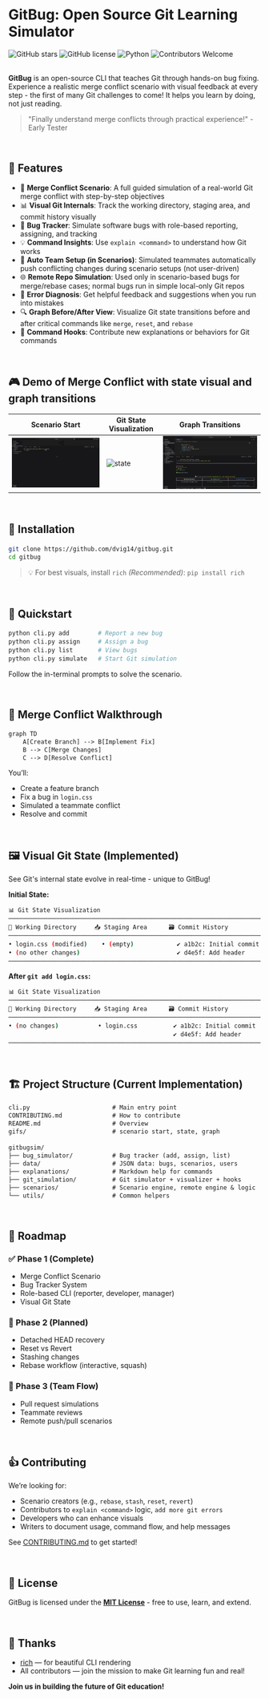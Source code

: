 # GitBug: Open Source Git Learning Simulator

![GitHub stars](https://img.shields.io/github/stars/dvig14/gitbug?style=social)
![GitHub license](https://img.shields.io/github/license/dvig14/gitbug)
![Python](https://img.shields.io/badge/python-3.8%2B-blue)
![Contributors Welcome](https://img.shields.io/badge/contributors-welcome-brightgreen)<br><br>



**GitBug** is an open-source CLI that teaches Git through hands-on bug fixing. Experience a realistic merge conflict scenario with visual feedback at every step - the first of many Git challenges to come!
It helps you learn by doing, not just reading.

> "Finally understand merge conflicts through practical experience!" - Early Tester

<br>

## 🚀 Features

* 🔀 **Merge Conflict Scenario**: A full guided simulation of a real-world Git merge conflict with step-by-step objectives
* 📊 **Visual Git Internals**: Track the working directory, staging area, and commit history visually
* 🐞 **Bug Tracker**: Simulate software bugs with role-based reporting, assigning, and tracking
* 💡 **Command Insights**: Use `explain <command>` to understand how Git works
* 👥 **Auto Team Setup (in Scenarios)**: Simulated teammates automatically push conflicting changes during scenario setups (not user-driven)
* 🌐 **Remote Repo Simulation**: Used only in scenario-based bugs for merge/rebase cases; normal bugs run in simple local-only Git repos
* 🌟 **Error Diagnosis**: Get helpful feedback and suggestions when you run into mistakes
* 🔍 **Graph Before/After View**: Visualize Git state transitions before and after critical commands like `merge`, `reset`, and `rebase`
* 🔹 **Command Hooks**: Contribute new explanations or behaviors for Git commands

<br>

## 🎮 Demo of Merge Conflict with state visual and graph transitions

|  Scenario Start             |  Git State Visualization | Graph Transitions              |
| --------------------------  | ------------------------ | ------------------------------ |
| ![scenario](gifs/start.gif) | ![state](gifs/state.gif) | ![graph](gifs/merge_graph.gif) |

<br>

## 📆 Installation

```bash
git clone https://github.com/dvig14/gitbug.git
cd gitbug
```

> 💡 For best visuals, install `rich` *(Recommended)*:
> `pip install rich`

<br>

## 🧪 Quickstart

```bash
python cli.py add        # Report a new bug
python cli.py assign     # Assign a bug
python cli.py list       # View bugs
python cli.py simulate   # Start Git simulation
```

Follow the in-terminal prompts to solve the scenario.

<br>

## 🪩 Merge Conflict Walkthrough

```mermaid
graph TD
    A[Create Branch] --> B[Implement Fix]
    B --> C[Merge Changes]
    C --> D[Resolve Conflict]
```

You’ll:

* Create a feature branch
* Fix a bug in `login.css`
* Simulated a teammate conflict
* Resolve and commit

<br>

## 🖼️ Visual Git State (Implemented)

See Git's internal state evolve in real-time - unique to GitBug!

**Initial State:**
```bash
📊 Git State Visualization
─────────────────────────────────────────────────────────────────────────
📁 Working Directory     📥 Staging Area      🗃 Commit History
─────────────────────────────────────────────────────────────────────────
• login.css (modified)    • (empty)            ✔️ a1b2c: Initial commit
• (no other changes)                           ✔️ d4e5f: Add header
─────────────────────────────────────────────────────────────────────────
```

**After `git add login.css`:**
```bash
📊 Git State Visualization
───────────────────────────────────────────────────────────────────────
📁 Working Directory     📥 Staging Area      🗃 Commit History
───────────────────────────────────────────────────────────────────────
• (no changes)           • login.css          ✔️ a1b2c: Initial commit
                                              ✔️ d4e5f: Add header
───────────────────────────────────────────────────────────────────────
```

<br>

## 🏗️ Project Structure (Current Implementation)

```
cli.py                       # Main entry point
CONTRIBUTING.md              # How to contribute
README.md                    # Overview
gifs/                        # scenario start, state, graph

gitbugsim/
├── bug_simulator/           # Bug tracker (add, assign, list)
├── data/                    # JSON data: bugs, scenarios, users
├── explanations/            # Markdown help for commands
├── git_simulation/          # Git simulator + visualizer + hooks
├── scenarios/               # Scenario engine, remote engine & logic
└── utils/                   # Common helpers
```

<br>

## 🧠 Roadmap

### ✅ Phase 1 (Complete)

* Merge Conflict Scenario
* Bug Tracker System
* Role-based CLI (reporter, developer, manager)
* Visual Git State

### 🧲 Phase 2 (Planned)

* Detached HEAD recovery
* Reset vs Revert
* Stashing changes
* Rebase workflow (interactive, squash)

### 🔄 Phase 3 (Team Flow)

* Pull request simulations
* Teammate reviews
* Remote push/pull scenarios

<br>

## 👍 Contributing

We’re looking for:

* Scenario creators (e.g., `rebase`, `stash`, `reset`, `revert`)
* Contributors to `explain <command>` logic, `add more git errors`
* Developers who can enhance visuals
* Writers to document usage, command flow, and help messages

See [CONTRIBUTING.md](CONTRIBUTING.md) to get started!

<br>

## 📜 License

GitBug is licensed under the **[MIT License](LICENSE)** - free to use, learn, and extend.

<br>

## 🙏 Thanks

* [rich](https://github.com/Textualize/rich) — for beautiful CLI rendering
* All contributors — join the mission to make Git learning fun and real!

**Join us in building the future of Git education!**
